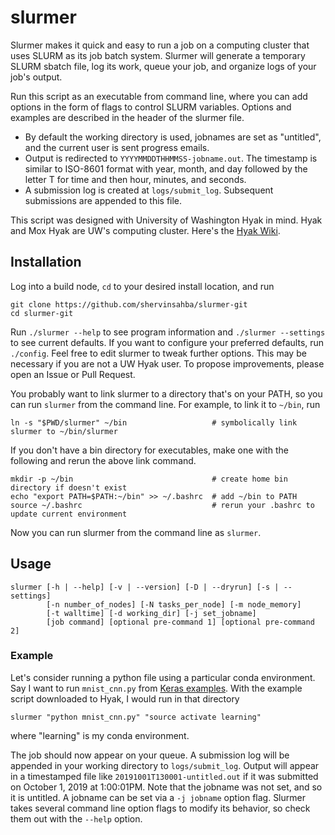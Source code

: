 # slurmer

Slurmer makes it quick and easy to run a job on a computing cluster that uses SLURM as its job batch system. Slurmer will generate a temporary SLURM sbatch file, log its work, queue your job, and organize logs of your job's output.

Run this script as an executable from command line, where you can add options in the form of flags to control SLURM variables. Options and examples are described in the header of the slurmer file.

- By default the working directory is used, jobnames are set as "untitled", and the current user is sent progress emails. 
- Output is redirected to `YYYYMMDDTHHMMSS-jobname.out`. The timestamp is similar to ISO-8601 format with year, month, and day followed by the letter T for time and then hour, minutes, and seconds. 
- A submission log is created at `logs/submit_log`. Subsequent submissions are appended to this file.


This script was designed with University of Washington Hyak in mind. Hyak and Mox Hyak are UW's computing cluster. Here's the [Hyak Wiki](https://wiki.cac.washington.edu/display/hyakusers/WIKI+for+Hyak+users).



## Installation
Log into a build node, `cd` to your desired install location, and run 

```
git clone https://github.com/shervinsahba/slurmer-git
cd slurmer-git
```

Run `./slurmer --help` to see program information and `./slurmer --settings` to see
current defaults. If you want to configure your preferred defaults, run `./config`. Feel free to edit slurmer to tweak further options. This may be necessary if you are not a UW Hyak user. To propose improvements, please open an Issue or Pull Request.


You probably want to link slurmer to a directory that's on your PATH, so you can
run `slurmer` from the command line. For example, to link it to `~/bin`, run

```
ln -s "$PWD/slurmer" ~/bin                   # symbolically link slurmer to ~/bin/slurmer  
```

If you don't have a bin directory for executables, make one with the following and rerun the above link command.
```
mkdir -p ~/bin                               # create home bin directory if doesn't exist
echo "export PATH=$PATH:~/bin" >> ~/.bashrc  # add ~/bin to PATH
source ~/.bashrc                             # rerun your .bashrc to update current environment
```

Now you can run slurmer from the command line as `slurmer`.



## Usage
```
slurmer [-h | --help] [-v | --version] [-D | --dryrun] [-s | --settings]
        [-n number_of_nodes] [-N tasks_per_node] [-m node_memory]  
        [-t walltime] [-d working_dir] [-j set_jobname]
        [job command] [optional pre-command 1] [optional pre-command 2]
```


### Example
Let's consider running a python file using a particular conda environment.
Say I want to run `mnist_cnn.py` from [Keras examples](https://github.com/keras-team/keras/tree/master/examples). 
With the example script downloaded to Hyak, I would run in that directory

```
slurmer "python mnist_cnn.py" "source activate learning"
```

where "learning" is my conda environment. 

The job should now appear on your queue. A submission log will be appended in your working directory to `logs/submit_log`. Output will appear in a timestamped file like `20191001T130001-untitled.out` if it was submitted on October 1, 2019 at 1:00:01PM. Note that the jobname was not set, and so it is untitled. A jobname can be set via a `-j jobname` option flag. Slurmer takes several command line option flags to modify its behavior, so check them out with the `--help` option.
